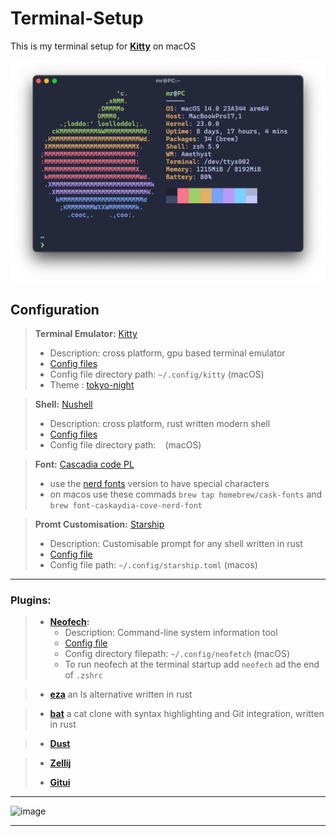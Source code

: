 # Terminal-Setup
This is my terminal setup for **[Kitty](https://github.com/kovidgoyal/kitty)** on macOS

![image](/Media/focus.png)

## Configuration

> **Terminal Emulator:** [Kitty](https://github.com/kovidgoyal/kitty)
>  - Description: cross platform, gpu based terminal emulator 
>  - [Config files](Config-Files/kitty)
>  - Config file directory path:  ```~/.config/kitty``` (macOS)
>  - Theme : [tokyo-night](https://github.com/davidmathers/tokyo-night-kitty-theme)

> **Shell:** [Nushell](https://github.com/nushell/nushell)
>  - Description: cross platform, rust written modern shell 
>  - [Config files]()
>  - Config file directory path:  ``` ``` (macOS)

>**Font:** [Cascadia code PL](https://github.com/microsoft/cascadia-code)
>  - use the [nerd fonts](https://github.com/ryanoasis/nerd-fonts) version to have special characters
>  - on macos use these commads ```brew tap homebrew/cask-fonts``` and ```brew font-caskaydia-cove-nerd-font```
  


>**Promt Customisation:** [Starship](https://github.com/starship/starship)
>  - Description: Customisable prompt for any shell written in rust
>  - [Config file](Config-Files/starship.toml)
>  - Config file path:  ```~/.config/starship.toml``` (macos)

----
### Plugins:
>  - **[Neofech](https://github.com/dylanaraps/neofetch):**
>    - Description: Command-line system information tool
>    - [Config file](Config-Files/neofetch)
>    - Config directory filepath: ```~/.config/neofetch``` (macOS)
>    - To run neofech at the terminal startup add ```neofech``` ad the end of ```.zshrc``` 

>  - **[eza](https://github.com/eza-community/eza)** an ls alternative written in rust

>  - **[bat](https://github.com/sharkdp/bat)** a cat clone with syntax highlighting and Git integration, written in rust

> - **[Dust](https://github.com/bootandy/dust)**

>  - **[Zellij](https://github.com/zellij-org/zellij)**
>
>  - **[Gitui](https://github.com/extrawurst/gitui)**

---

![image](/Media/large.png)

---
